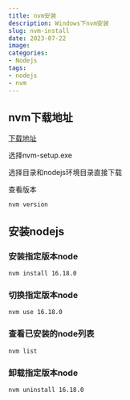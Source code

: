 ```yaml
---
title: nvm安装
description: Windows下nvm安装
slug: nvm-install
date: 2023-07-22
image:
categories:
- Nodejs
tags:
- nodejs
- nvm
---
```


## nvm下载地址
[下载地址](https://github.com/coreybutler/nvm-windows/releases)

选择nvm-setup.exe

选择目录和nodejs环境目录直接下载

查看版本
```
nvm version
```
## 安装nodejs

### 安装指定版本node
```
nvm install 16.18.0
```
### 切换指定版本node
```
nvm use 16.18.0
```
### 查看已安装的node列表
```
nvm list
```
### 卸载指定版本node
```
nvm uninstall 16.18.0
```